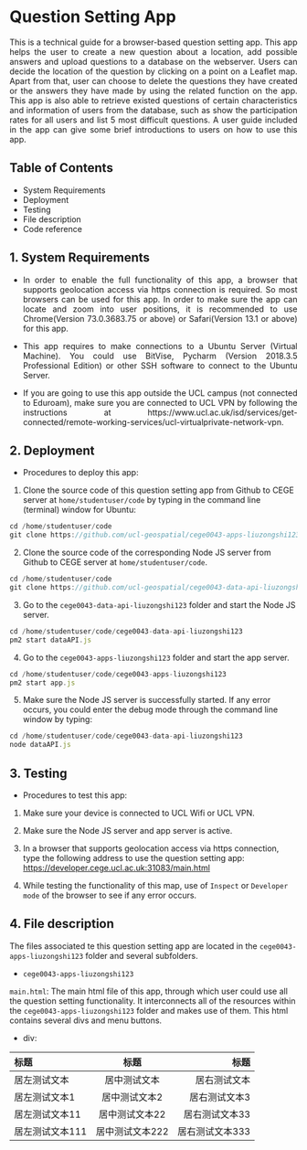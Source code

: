 # Question Setting App

<p align="justify">This is a technical guide for a browser-based question setting app. This app helps the user to create a new question about a location, add possible answers and upload questions to a database on the webserver. Users can decide the location of the question by clicking on a point on a Leaflet map. Apart from that, user can choose to delete the questions they have created or the answers they have made by using the related function on the app. This app is also able to retrieve existed questions of certain characteristics and information of users from the database, such as show the participation rates for all users and list 5 most difficult questions. A user guide included in the app can give some brief introductions to users on how to use this app.</p>

## Table of Contents
* System Requirements
* Deployment
* Testing
* File description
* Code reference

## 1. System Requirements
* <p align="justify">In order to enable the full functionality of this app, a browser that supports geolocation access via https connection is required. So most browsers can be used for this app. In order to make sure the app can locate and zoom into user positions, it is recommended to use Chrome(Version 73.0.3683.75 or above) or Safari(Version 13.1 or above) for this app.</p>

* <p align="justify">This app requires to make connections to a Ubuntu Server (Virtual Machine). You could use BitVise, Pycharm (Version 2018.3.5 Professional Edition) or other SSH software to connect to the Ubuntu Server.</p>

* <p align="justify">If you are going to use this app outside the UCL campus (not connected to Eduroam), make sure you are connected to UCL VPN by following the instructions at https://www.ucl.ac.uk/isd/services/get-connected/remote-working-services/ucl-virtualprivate-network-vpn.</p>

## 2. Deployment
* <p align="justify">Procedures to deploy this app:</p>

1. Clone the source code of this question setting app from Github to CEGE server at `home/studentuser/code` by typing in the command line (terminal) window for Ubuntu:

```javascript
cd /home/studentuser/code
git clone https://github.com/ucl-geospatial/cege0043-apps-liuzongshi123
```

2. Clone the source code of the corresponding Node JS server from Github to CEGE server at `home/studentuser/code`.

```javascript
cd /home/studentuser/code
git clone https://github.com/ucl-geospatial/cege0043-data-api-liuzongshi123
```

3. Go to the `cege0043-data-api-liuzongshi123` folder and start the Node JS server.

```javascript
cd /home/studentuser/code/cege0043-data-api-liuzongshi123
pm2 start dataAPI.js
```

4. Go to the `cege0043-apps-liuzongshi123` folder and start the app server.

```javascript
cd /home/studentuser/code/cege0043-apps-liuzongshi123
pm2 start app.js
```

5. Make sure the Node JS server is successfully started. If any error occurs, you could enter the debug mode through the command line window by typing:

```javascript
cd /home/studentuser/code/cege0043-data-api-liuzongshi123
node dataAPI.js
```

## 3. Testing
* <p align="justify">Procedures to test this app:</p>

1. Make sure your device is connected to UCL Wifi or UCL VPN.

2. Make sure the Node JS server and app server is active.

3. In a browser that supports geolocation access via https connection, type the following address to use the question setting app: https://developer.cege.ucl.ac.uk:31083/main.html

4. While testing the functionality of this map, use of `Inspect` or `Developer mode` of the browser to see if any error occurs.


## 4. File description

The files associated te this question setting app are located in the `cege0043-apps-liuzongshi123` folder and several subfolders.

* `cege0043-apps-liuzongshi123`

`main.html`: The main html file of this app, through which user could use all the question setting functionality. It interconnects all of the resources within the `cege0043-apps-liuzongshi123` folder and makes use of them. This html contains several divs and menu buttons.

* div:

|标题|标题|标题|
|:---|:---:|---:|
|居左测试文本|居中测试文本|居右测试文本|
|居左测试文本1|居中测试文本2|居右测试文本3|
|居左测试文本11|居中测试文本22|居右测试文本33|
|居左测试文本111|居中测试文本222|居右测试文本333|






